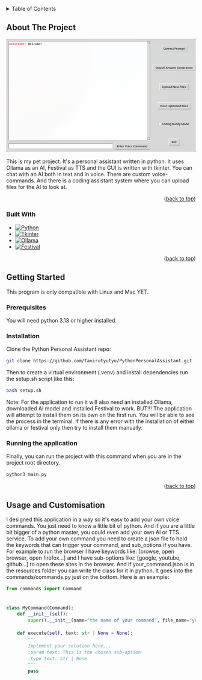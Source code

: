 <a id="readme-top"></a>

<!-- TABLE OF CONTENTS -->
<details>
  <summary>Table of Contents</summary>
  <ol>
    <li>
      <a href="#about-the-project">About The Project</a>
      <ul>
        <li><a href="#built-with">Built With</a></li>
      </ul>
    </li>
    <li>
      <a href="#getting-started">Getting Started</a>
      <ul>
        <li><a href="#prerequisites">Prerequisites</a></li>
        <li><a href="#installation">Installation</a></li>
        <li><a href="#running-the-application">Running the application</a></li>
      </ul>
    </li>
    <li><a href="#usage-and-customisation">Usage and Customisation</a></li>
  </ol>
</details>


<!-- ABOUT THE PROJECT -->
## About The Project
![Python Personal Assistant Screen Shot][screenshot]

This is my pet project. It's a personal assistant written in python. It uses Ollama as an AI, Festival as TTS and the GUI is written with tkinter. 
You can chat with an AI both in text and in voice. There are custom voice-commands. And there is a coding assistant system where you can upload files for the AI to look at.


<p align="right">(<a href="#readme-top">back to top</a>)</p>



### Built With

* [![Python][python.image]][python-url]
* [![Tkinter][tkinter.image]][tkinter-url]
* [![Ollama][ollama.image]][ollama-url]
* [![Festival][festival.image]][festival-url]

<p align="right">(<a href="#readme-top">back to top</a>)</p>

## Getting Started
This program is only compatible with Linux and Mac YET. 

### Prerequisites
You will need python 3.13 or higher installed.

### Installation

Clone the Python Personal Assistant repo:
```bash
git clone https://github.com/Tavirutyutyu/PythonPersonalAssistant.git
```

Then to create a virtual environment (.venv) and install dependencies run the setup.sh script like this:
```bash
bash setup.sh 
```
Note: For the application to run it will also need an installed Ollama, downloaded AI model and installed Festival to work. 
BUT!!! The application will attempt to install them on its own on the first run. You will be able to see the process in the terminal.
If there is any error with the installation of either ollama or festival only then try to install them manually.

### Running the application
Finally, you can run the project with this command when you are in the project root directory.
```bash
python3 main.py
```
<p align="right">(<a href="#readme-top">back to top</a>)</p>


## Usage and Customisation
I designed this application in a way so it's easy to add your own voice commands. You just need to know a little bit of python. 
And if you are a little bit bigger of a python master, you could even add your own AI or TTS service.
To add your own command you need to create a json file to hold the keywords that can trigger your command, and sub_options if you have.
For example to run the browser I have keywords like: [browse, open browser, open firefox...] and I have sub-options like: [google, youtube, github...] to open these sites in the browser.
And if your_command.json is in the resources folder you can write the class for it in python. It goes into the commands/commands.py just on the bottom. 
Here is an example:

```python
from commands import Command


class MyCommand(Command):
    def __init__(self):
        super().__init__(name="the name of your command", file_name="your_command.json")

    def execute(self, text: str | None = None):
        """
        Implement your solution here...
        :param text: This is the chosen sub-option
        :type text: str | None
        """
        pass
```


<!-- MARKDOWN LINKS & IMAGES -->
<!-- https://www.markdownguide.org/basic-syntax/#reference-style-links -->
[screenshot]: resources/screenshot.png
[python.image]: https://img.shields.io/badge/python-3670A0?style=for-the-badge&logo=python&logoColor=ffdd54
[python-url]: https://www.python.org/
[tkinter.image]: https://img.shields.io/badge/Tkinter-ffcc00?style=for-the-badge
[tkinter-url]: https://docs.python.org/3/library/tkinter.html
[ollama.image]: https://img.shields.io/badge/Ollama-000000?style=for-the-badge&logo=ollama&logoColor=white
[ollama-url]: https://ollama.com/
[festival.image]: https://img.shields.io/badge/Festival_TTS-0a0a23?style=for-the-badge&logo=soundcloud&logoColor=white
[festival-url]: https://www.cstr.ed.ac.uk/projects/festival/